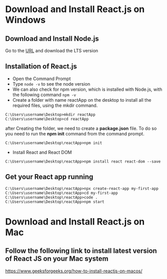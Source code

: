 # Download and Install React.js on Windows

## Download and Install Node.js
Go to the [URL](https://nodejs.org/en/) and download the LTS version

## Installation of React.js
- Open the Command Prompt
- Type `node -v` to see the node version
- We can also check for npm version, which is installed with Node.js, with the following command `npm -v` 
- Create a folder with name reactApp on the desktop to install all the required files, using the mkdir command.
```
C:\Users\username\Desktop>mkdir reactApp
C:\Users\username\Desktop>cd reactApp
```
after Creating the folder, we need to create a **package.json** file. To do so you need to run the **npm init** command from the command prompt.
```
C:\Users\username\Desktop\reactApp>npm init
```
- Install React and React DOM
```
C:\Users\username\Desktop\reactApp>npm install react react-dom --save
```

## Get your React app running
```
C:\Users\username\Desktop\reactApp>npx create-react-app my-first-app
C:\Users\username\Desktop\reactApp>cd my-first-app
C:\Users\username\Desktop\reactApp>code .
C:\Users\username\Desktop\reactApp>npm start
```

# Download and Install React.js on Mac

## Follow the following link to install latest version of React JS on your Mac system

https://www.geeksforgeeks.org/how-to-install-reactjs-on-macos/
